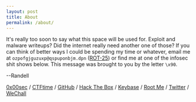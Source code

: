 ```yaml
---
layout: post
title: About
permalink: /about/
---
```


It's really too soon to say what this space will be used for. Exploit and malware writeups? Did the internet really need another one of those? If you can think of better ways I could be spending my time or whatever, email me at `ozpofgjguzuxp@qspuponbjm.dpn` ([ROT-25](http://theblob.org/rot.cgi)) or find me at one of the infosec shit shows below. This message was brought to you by the letter `\x90`.

--Randell

[0x00sec](https://0x00sec.org/u/nyonefiftytwo) / 
[CTFtime](https://ctftime.org/user/43989) / 
[GitHub](https://github.com/nyonefiftytwo) / 
[Hack The Box](https://www.hackthebox.eu/profile/60060) /
[Keybase](https://keybase.io/nyonefiftytwo) / 
[Root Me](https://www.root-me.org/nyonefiftytwo) /
[Twitter](https://twitter.com/nyonefiftytwo) /
[WeChall](http://www.wechall.net//profile/nyonefiftytwo)
